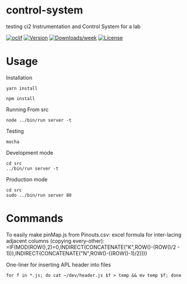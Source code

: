 control-system
==============
testing ci2
Instrumentation and Control System for a lab

[![oclif](https://img.shields.io/badge/cli-oclif-brightgreen.svg)](https://oclif.io)
[![Version](https://img.shields.io/npm/v/control-system.svg)](https://npmjs.org/package/control-system)
[![Downloads/week](https://img.shields.io/npm/dw/control-system.svg)](https://npmjs.org/package/control-system)
[![License](https://img.shields.io/npm/l/control-system.svg)](https://github.com/jonesjp1/N/A/blob/master/package.json)

<!-- toc -->
# Usage
<!-- usage -->

Installation

```shell
yarn install
```

```shell
npm install
```

Running
From src
```shell
node ../bin/run server -t
```

Testing

```shell
mocha
```

Development mode

```shell
cd src
../bin/run server -t
```

Production mode

```shell
cd src
sudo ../bin/run server 80
```

# Commands
<!-- commands -->

To easily make pinMap.js from Pinouts.csv:
excel formula for inter-lacing adjacent columns (copying every-other):
=IF(MOD(ROW(),2)=0,INDIRECT(CONCATENATE("K",ROW()-(ROW()/2 - 1))),INDIRECT(CONCATENATE("N",ROW()-((ROW()-1)/2))))

One-liner for inserting APL header into files
```shell
for f in *.js; do cat ~/dev/header.js $f > temp && mv temp $f; done
```

